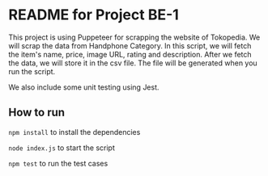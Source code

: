 # README for Project BE-1

This project is using Puppeteer for scrapping the website of Tokopedia. We will scrap the data from Handphone Category. In this script, we will fetch the item's name, price, image URL, rating and description. After we fetch the data, we will store it in the csv file. The file will be generated when you run the script.

We also include some unit testing using Jest.

## How to run

`npm install` to install the dependencies <br>

`node index.js` to start the script

`npm test` to run the test cases
